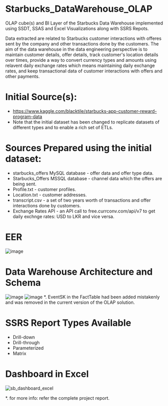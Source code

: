 # Starbucks_DataWarehouse_OLAP
OLAP cube(s) and BI Layer of the Starbucks Data Warehouse implemented using SSDT, SSAS and Excel Visualizations along with SSRS Repots.

Data extracted are related to Starbucks customer interactions with offeres sent by the company and other transactions done by the customers. The aim of the data warehouse in the data engineering perspective is to maintain customer details, offer details, track customer's location details over times, provide a way to convert currency types and amounts using relavent daily exchange rates which means maintaining daily exchange rates, and keep transactional data of customer interactions with offers and other payments.

# Initial Source(s):
* https://www.kaggle.com/blacktile/starbucks-app-customer-reward-program-data
* Note that the initial dataset has been changed to replicate datasets of different types and to enable a rich set of ETLs.

# Sources Prepared using the initial dataset:
* starbucks_offers MySQL database - offer data and offer type data.
* Starbucks_Offers MSSQL database - channel data which the offers are being sent.
* Profile.txt - customer profiles.
* Location.txt - customer addresses.
* transcript.csv - a set of two years worth of transactions and offer interactions done by customers.
* Exchange Rates API - an API call to free.currconv.com/api/v7 to get daily exchnge rates: USD to LKR and vice versa.

# EER
![image](https://user-images.githubusercontent.com/31137252/119243627-1bb83180-bb86-11eb-9e49-9087604a116b.png)

# Data Warehouse Architecture and Schema
![image](https://user-images.githubusercontent.com/31137252/119243743-4eaef500-bb87-11eb-8666-45b839c46650.png)
![image](https://user-images.githubusercontent.com/31137252/119243750-59698a00-bb87-11eb-8e35-14108b62e167.png)
*. EventSK in the FactTable had been added mistakenly and was removed in the current version of the OLAP solution.

# SSRS Report Types Available
* Drill-down
* Drill-through
* Parameterized
* Matrix

# Dashboard in Excel
![sb_dashboard_excel](https://user-images.githubusercontent.com/31137252/126027319-a2cde124-46e8-46ba-afba-04a168a483db.png)

*. for more info: refer the complete project report.
